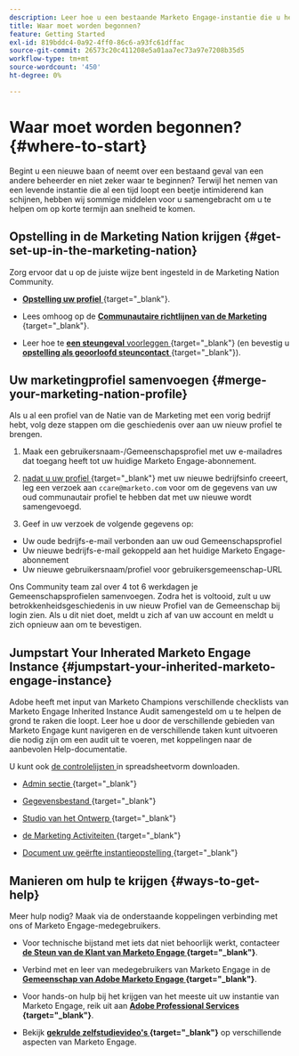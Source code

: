 ```yaml
---
description: Leer hoe u een bestaande Marketo Engage-instantie die u hebt overgeërfd, optimaliseert en schaalt. Volg de controlelijst aan controle admin montages en handhaaf gegevensbestandhygiëne.
title: Waar moet worden begonnen?
feature: Getting Started
exl-id: 819bddc4-0a92-4ff0-86c6-a93fc61dffac
source-git-commit: 26573c20c411208e5a01aa7ec73a97e7208b35d5
workflow-type: tm+mt
source-wordcount: '450'
ht-degree: 0%

---
```


# Waar moet worden begonnen? {#where-to-start}

Begint u een nieuwe baan of neemt over een bestaand geval van een andere beheerder en niet zeker waar te beginnen? Terwijl het nemen van een levende instantie die al een tijd loopt een beetje intimiderend kan schijnen, hebben wij sommige middelen voor u samengebracht om u te helpen om op korte termijn aan snelheid te komen.

## Opstelling in de Marketing Nation krijgen {#get-set-up-in-the-marketing-nation}

Zorg ervoor dat u op de juiste wijze bent ingesteld in de Marketing Nation Community.

* [**Opstelling uw profiel** ](https://nation.marketo.com/){target="_blank"}.

* Lees omhoog op de [**Communautaire richtlijnen van de Marketing** ](https://nation.marketo.com/t5/community-guidelines/ct-p/community-guidelines){target="_blank"}.

* Leer hoe te [**een steungeval** voorleggen ](https://nation.marketo.com/t5/Knowledgebase/Submitting-a-Support-Case-to-Marketo-Support/ta-p/252201){target="_blank"} (en bevestig u [**opstelling als geoorloofd steuncontact** ](https://nation.marketo.com/t5/Knowledgebase/Managing-Authorized-Support-Contacts/ta-p/254341){target="_blank"}).

## Uw marketingprofiel samenvoegen {#merge-your-marketing-nation-profile}

Als u al een profiel van de Natie van de Marketing met een vorig bedrijf hebt, volg deze stappen om die geschiedenis over aan uw nieuw profiel te brengen.

1. Maak een gebruikersnaam-/Gemeenschapsprofiel met uw e-mailadres dat toegang heeft tot uw huidige Marketo Engage-abonnement.

1. [ nadat u uw profiel ](https://nation.marketo.com/){target="_blank"} met uw nieuwe bedrijfsinfo creeert, leg een verzoek aan `ccare@marketo.com` voor om de gegevens van uw oud communautair profiel te hebben dat met uw nieuwe wordt samengevoegd.

1. Geef in uw verzoek de volgende gegevens op:

* Uw oude bedrijfs-e-mail verbonden aan uw oud Gemeenschapsprofiel
* Uw nieuwe bedrijfs-e-mail gekoppeld aan het huidige Marketo Engage-abonnement
* Uw nieuwe gebruikersnaam/profiel voor gebruikersgemeenschap-URL

Ons Community team zal over 4 tot 6 werkdagen je Gemeenschapsprofielen samenvoegen. Zodra het is voltooid, zult u uw betrokkenheidsgeschiedenis in uw nieuw Profiel van de Gemeenschap bij login zien. Als u dit niet doet, meldt u zich af van uw account en meldt u zich opnieuw aan om te bevestigen.

## Jumpstart Your Inherated Marketo Engage Instance  {#jumpstart-your-inherited-marketo-engage-instance}

Adobe heeft met input van Marketo Champions verschillende checklists van Marketo Engage Inherited Instance Audit samengesteld om u te helpen de grond te raken die loopt. Leer hoe u door de verschillende gebieden van Marketo Engage kunt navigeren en de verschillende taken kunt uitvoeren die nodig zijn om een audit uit te voeren, met koppelingen naar de aanbevolen Help-documentatie.

U kunt ook [ de controlelijsten ](/help/marketo/getting-started/inheriting-a-marketo-engage-instance/assets/adobe-marketo-engage-inherited-instance-admin-checklist.xlsx) in spreadsheetvorm downloaden.

* [ Admin sectie ](/help/marketo/getting-started/inheriting-a-marketo-engage-instance/admin-section-checklist.md){target="_blank"}

* [ Gegevensbestand ](/help/marketo/getting-started/inheriting-a-marketo-engage-instance/database-checklist.md){target="_blank"}

* [ Studio van het Ontwerp ](/help/marketo/getting-started/inheriting-a-marketo-engage-instance/design-studio-checklist.md){target="_blank"}

* [ de Marketing Activiteiten ](/help/marketo/getting-started/inheriting-a-marketo-engage-instance/marketing-activities-checklist.md){target="_blank"}

* [ Document uw geërfte instantieopstelling ](/help/marketo/getting-started/inheriting-a-marketo-engage-instance/document-your-setup.md){target="_blank"}

## Manieren om hulp te krijgen {#ways-to-get-help}

Meer hulp nodig? Maak via de onderstaande koppelingen verbinding met ons of Marketo Engage-medegebruikers.

* Voor technische bijstand met iets dat niet behoorlijk werkt, contacteer **[de Steun van de Klant van Marketo Engage ](https://nation.marketo.com/t5/Support/ct-p/Support){target="_blank"}**.

* Verbind met en leer van medegebruikers van Marketo Engage in de **[Gemeenschap van Adobe Marketo Engage ](https://nation.marketo.com/){target="_blank"}**.

* Voor hands-on hulp bij het krijgen van het meeste uit uw instantie van Marketo Engage, reik uit aan **[Adobe Professional Services ](https://business.adobe.com/products/marketo/services-support.html){target="_blank"}**.

* Bekijk **[gekrulde zelfstudievideo&#39;s ](https://experienceleague.adobe.com/docs/marketo-learn/tutorials/overview.html){target="_blank"}** op verschillende aspecten van Marketo Engage.
